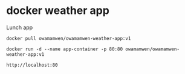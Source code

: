 # docker weather app

Lunch app

```
docker pull owamamwen/owamamwen-weather-app:v1
```

```
docker run -d --name app-container -p 80:80 owamamwen/owamamwen-weather-app:v1
```

```
http://localhost:80
```
